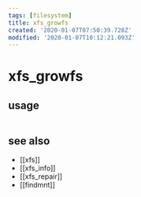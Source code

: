 ```yaml
---
tags: [filesystem]
title: xfs_growfs
created: '2020-01-07T07:50:39.728Z'
modified: '2020-01-07T10:12:21.093Z'
---
```


# xfs_growfs

> 

## usage
```sh

```
## see also
- [[xfs]]
- [[xfs_info]]
- [[xfs_repair]]
- [[findmnt]]
